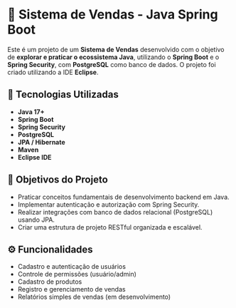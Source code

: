 # 🛒 Sistema de Vendas - Java Spring Boot

Este é um projeto de um **Sistema de Vendas** desenvolvido com o objetivo de **explorar e praticar o ecossistema Java**, utilizando o **Spring Boot** e o **Spring Security**, com **PostgreSQL** como banco de dados. O projeto foi criado utilizando a IDE **Eclipse**.

## 🚀 Tecnologias Utilizadas

- **Java 17+**
- **Spring Boot**
- **Spring Security**
- **PostgreSQL**
- **JPA / Hibernate**
- **Maven**
- **Eclipse IDE**

## 🎯 Objetivos do Projeto

- Praticar conceitos fundamentais de desenvolvimento backend em Java.
- Implementar autenticação e autorização com Spring Security.
- Realizar integrações com banco de dados relacional (PostgreSQL) usando JPA.
- Criar uma estrutura de projeto RESTful organizada e escalável.

## ⚙️ Funcionalidades

- Cadastro e autenticação de usuários
- Controle de permissões (usuário/admin)
- Cadastro de produtos
- Registro e gerenciamento de vendas
- Relatórios simples de vendas (em desenvolvimento)

